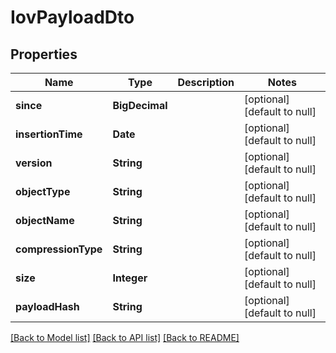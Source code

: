 # IovPayloadDto
## Properties

| Name | Type | Description | Notes |
|------------ | ------------- | ------------- | -------------|
| **since** | **BigDecimal** |  | [optional] [default to null] |
| **insertionTime** | **Date** |  | [optional] [default to null] |
| **version** | **String** |  | [optional] [default to null] |
| **objectType** | **String** |  | [optional] [default to null] |
| **objectName** | **String** |  | [optional] [default to null] |
| **compressionType** | **String** |  | [optional] [default to null] |
| **size** | **Integer** |  | [optional] [default to null] |
| **payloadHash** | **String** |  | [optional] [default to null] |

[[Back to Model list]](../README.md#documentation-for-models) [[Back to API list]](../README.md#documentation-for-api-endpoints) [[Back to README]](../README.md)

